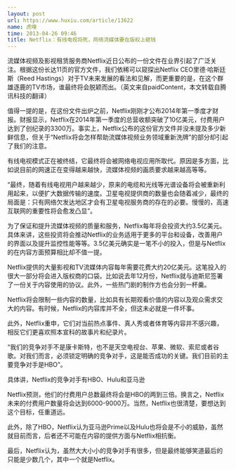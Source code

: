 ```yaml
---
layout: post
url: https://www.huxiu.com/article/13622
name: 虎嗅
time: 2013-04-26 09:46
title: Netflix：有线电视将死，网络流媒体要在版权上砸钱
---
```

流媒体视频及影视租赁服务商Netflix近日公布的一份文件在业界引起了广泛关注。根据这份长达11页的官方文件，我们依稀可以窥探出Netflix CEO里德·哈斯廷斯（Reed Hastings）对于TV未来发展的看法和见解，而更重要的是，在这个群雄逐鹿的TV市场，谁最终将会脱颖而出。（英文来自paidContent，本文转载自腾讯科技的翻译）

值得一提的是，在这份文件出炉之前，Netflix刚刚才公布2014年第一季度才财报。财报显示，Netflix在2014年第一季度的总营收额突破了10亿美元，付费用户达到了创纪录的3300万。事实上，Netflix公布的这份官方文件并没未提及多少新鲜信息，但关于“Netflix将会怎样帮助流媒体视频业务领域重新洗牌”的部分却引起了我们的注意。

有线电视模式正在被终结，它最终将会被网络电视应用所取代。原因是多方面，比如说目前的网速正在变得越来越快，流媒体视频的画质要求越来越高等等。

“最终，随着有线电视用户越来越少，原来的电缆和光线等光谱设备将会被重新利用起来，以便扩大数据传输的速度。卫星电视提供商的数量也会随着减少，最终的局面是：只有网络欠发达地区才会有卫星电视服务商的存在的必要。慢慢的，高速互联网的重要性将会愈发凸显”。

为了保证和提升流媒体视频的质量和服务，Netflix每年将会投资大约3.5亿美元。具体来讲，这些投资将会推动Netflix的业务适用于更多的平台和设备，改善用户的界面以及提升监控性能等等。3.5亿美元确实是一笔不小的投入，但是与Netflix的在内容方面预算相比却不值一提。

Netflix提供的大量影视和TV流媒体内容每年需要花费大约20亿美元。这笔投入的很大一部分将会进入版权商的口袋。比如说去年12月份，Netflix就与迪斯尼签署了一份关于内容使用的协议。此外，一些热门剧的制作方也会分到一杯羹。

Netflix将会限制一些内容的数量，比如具有长期观看价值的内容以及观众需求交大的内容。有时候，Netflix的内容库并不全，但这未必就是一件坏事。

此外，Netflix重申，它们对当前热点事件、真人秀或者体育等内容并不感兴趣，相反它们更喜欢照本宣科的故事片和纪录片。

“我们的竞争对手不是康卡斯特，也不是天空电视台、苹果、微软、索尼或者谷歌。对我们而言，必须锁定明确的竞争对手，这是能否成功的关键。我们目前的主要竞争对手是HBO”。

具体讲，Netflix的竞争对手有HBO、Hulu和亚马逊

Netflix预测，他们的付费用户总数最终将会是HBO的两到三倍。换言之，Netflix未来的付费用户数量将会达到6000-9000万。当然，Netflix也很清楚，要想达到这个目标，任重道远。

此外，除了HBO，Netflix认为亚马逊Prime以及Hulu也将会是不小的威胁，虽然就目前而言，后者还不可能在内容的提供方面与Netflix相抗衡。

最后，Netflix认为，虽然大大小小的竞争对手有很多，但是最终能够笑道最后的只能是少数几个，其中一个就是Netflix。


